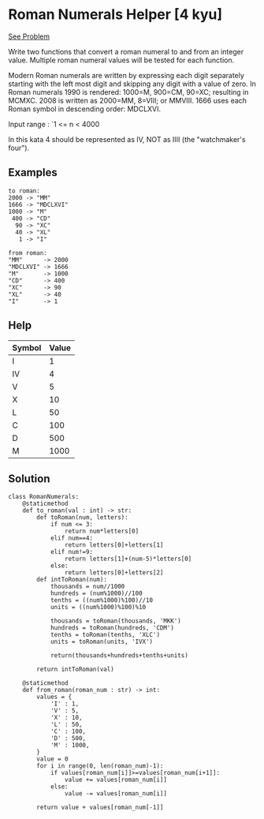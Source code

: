# Roman Numerals Helper [4 kyu]

[See Problem](https://www.codewars.com/kata/51b66044bce5799a7f000003)

Write two functions that convert a roman numeral to and from an integer value. Multiple roman numeral values will be tested for each function.

Modern Roman numerals are written by expressing each digit separately starting with the left most digit and skipping any digit with a value of zero. In Roman numerals 1990 is rendered: 1000=M, 900=CM, 90=XC; resulting in MCMXC. 2008 is written as 2000=MM, 8=VIII; or MMVIII. 1666 uses each Roman symbol in descending order: MDCLXVI.

Input range : `1 <= n < 4000

In this kata 4 should be represented as IV, NOT as IIII (the "watchmaker's four").

## Examples

```
to roman:
2000 -> "MM"
1666 -> "MDCLXVI"
1000 -> "M"
 400 -> "CD"
  90 -> "XC"
  40 -> "XL"
   1 -> "I"

from roman:
"MM"      -> 2000
"MDCLXVI" -> 1666
"M"       -> 1000
"CD"      -> 400
"XC"      -> 90
"XL"      -> 40
"I"       -> 1
```

## Help

| Symbol | Value |
|--------|-------|
|   I    |   1   |
|   IV   |   4   |
|   V    |   5   |
|   X    |  10   |
|   L    |  50   |
|   C    | 100   |
|   D    | 500   |
|   M    |1000   |


## Solution

```
class RomanNumerals:
    @staticmethod
    def to_roman(val : int) -> str:
        def toRoman(num, letters):
            if num <= 3:
                return num*letters[0]
            elif num==4:
                return letters[0]+letters[1]
            elif num!=9:
                return letters[1]+(num-5)*letters[0]
            else:
                return letters[0]+letters[2]
        def intToRoman(num):
            thousands = num//1000
            hundreds = (num%1000)//100
            tenths = ((num%1000)%100)//10
            units = ((num%1000)%100)%10

            thousands = toRoman(thousands, 'MKK')
            hundreds = toRoman(hundreds, 'CDM')
            tenths = toRoman(tenths, 'XLC')
            units = toRoman(units, 'IVX')

            return(thousands+hundreds+tenths+units)

        return intToRoman(val)

    @staticmethod
    def from_roman(roman_num : str) -> int:
        values = {
            'I' : 1,
            'V' : 5,
            'X' : 10,
            'L' : 50,
            'C' : 100,
            'D' : 500,
            'M' : 1000,
        }
        value = 0
        for i in range(0, len(roman_num)-1):
            if values[roman_num[i]]>=values[roman_num[i+1]]:
                value += values[roman_num[i]]
            else:
                value -= values[roman_num[i]]
                
        return value + values[roman_num[-1]]
```